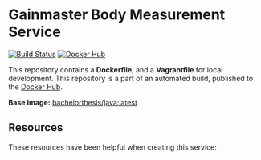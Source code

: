 # Gainmaster Body Measurement Service

[![Build Status](http://jenkins.hesjevik.im/buildStatus/icon?job=gainmaster-user-measurement-service)](http://jenkins.hesjevik.im/job/gainmaster-user-measurement-service/) [![Docker Hub](https://img.shields.io/badge/docker-ready-blue.svg?style=plastic)][docker_hub_repository]

This repository contains a **Dockerfile**, and a **Vagrantfile** for local development. This repository is a part of an automated build, published to the [Docker Hub][docker_hub_repository].

**Base image:** [bachelorthesis/java:latest][docker_hub_base_image]

[docker_hub_repository]: https://registry.hub.docker.com/u/bachelorthesis/gainmaster-body-measurement-service/
[docker_hub_base_image]: https://registry.hub.docker.com/u/bachelorthesis/java/

## Resources

These resources have been helpful when creating this service:

